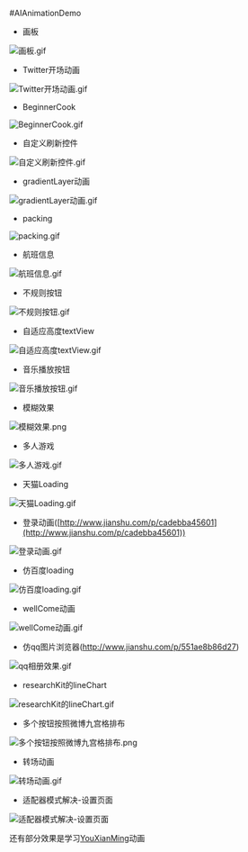 #AIAnimationDemo


+ 画板

![画板.gif](https://github.com/aizexin/AIAnimationDemo/blob/master/AIAnimationDemo/GIF/画板.gif)


+ Twitter开场动画

![Twitter开场动画.gif](https://github.com/aizexin/AIAnimationDemo/blob/master/AIAnimationDemo/GIF/Twitter开场动画.gif)

+ BeginnerCook

![BeginnerCook.gif](https://github.com/aizexin/AIAnimationDemo/blob/master/AIAnimationDemo/GIF/BeginnerCook.gif)

+ 自定义刷新控件

![自定义刷新控件.gif](https://github.com/aizexin/AIAnimationDemo/blob/master/AIAnimationDemo/GIF/自定义刷新控件.gif)

+ gradientLayer动画

![gradientLayer动画.gif](https://github.com/aizexin/AIAnimationDemo/blob/master/AIAnimationDemo/GIF/辉光效果.gif)

+ packing

![packing.gif](https://github.com/aizexin/AIAnimationDemo/blob/master/AIAnimationDemo/GIF/packing.gif)

+ 航班信息

![航班信息.gif](https://github.com/aizexin/AIAnimationDemo/blob/master/AIAnimationDemo/GIF/航班信息.gif)


+ 不规则按钮

![不规则按钮.gif](https://github.com/aizexin/AIAnimationDemo/blob/master/AIAnimationDemo/GIF/不规则按钮.gif)

+ 自适应高度textView

![自适应高度textView.gif](https://github.com/aizexin/AIAnimationDemo/blob/master/AIAnimationDemo/GIF/自适应高度textView.gif)


+ 音乐播放按钮

![音乐播放按钮.gif](https://github.com/aizexin/AIAnimationDemo/blob/master/AIAnimationDemo/GIF/音乐播放按钮.gif)

+ 模糊效果

![模糊效果.png](http://upload-images.jianshu.io/upload_images/1389261-13ef39de9f997b70.png?imageMogr2/auto-orient/strip%7CimageView2/2/w/300)

+ 多人游戏

![多人游戏.gif](https://github.com/aizexin/AIAnimationDemo/blob/master/AIAnimationDemo/GIF/多人游戏.gif)


+ 天猫Loading

![天猫Loading.gif](http://upload-images.jianshu.io/upload_images/1389261-0e921079215f2186.gif?imageMogr2/auto-orient/strip)

+ 登录动画([http://www.jianshu.com/p/cadebba45601](http://www.jianshu.com/p/cadebba45601))

![登录动画.gif](https://github.com/aizexin/AIAnimationDemo/blob/master/AIAnimationDemo/GIF/登录.gif)

+ 仿百度loading

![仿百度loading.gif](http://upload-images.jianshu.io/upload_images/1389261-02b39f56c5e297d8.gif?imageMogr2/auto-orient/strip)

+ wellCome动画

![wellCome动画.gif](http://upload-images.jianshu.io/upload_images/1389261-15c61e1b8971b4fb.gif?imageMogr2/auto-orient/strip)

+ 仿qq图片浏览器(http://www.jianshu.com/p/551ae8b86d27)

![qq相册效果.gif](http://upload-images.jianshu.io/upload_images/1389261-f6d26dc0b440d838.gif?imageMogr2/auto-orient/strip)

+ researchKit的lineChart

![researchKit的lineChart.gif](http://upload-images.jianshu.io/upload_images/1389261-f68e9e9f336b3dd5.gif?imageMogr2/auto-orient/strip)

+ 多个按钮按照微博九宫格排布

![多个按钮按照微博九宫格排布.png](http://upload-images.jianshu.io/upload_images/1389261-8bda563235c41e05.png?imageMogr2/auto-orient/strip%7CimageView2/2/w/300)

+ 转场动画

![转场动画.gif](https://github.com/aizexin/AIAnimationDemo/blob/master/AIAnimationDemo/GIF/转场动画.gif)

+ 适配器模式解决-设置页面

![适配器模式解决-设置页面](http://upload-images.jianshu.io/upload_images/1389261-95832670a2f35f77.png?imageMogr2/auto-orient/strip%7CimageView2/2/w/300)



还有部分效果是学习[YouXianMing](https://github.com/YouXianMing)动画
